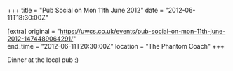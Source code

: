 +++
title = "Pub Social on Mon 11th June 2012"
date = "2012-06-11T18:30:00Z"

[extra]
original = "https://uwcs.co.uk/events/pub-social-on-mon-11th-june-2012-1474489064291/"    
end_time = "2012-06-11T20:30:00Z"
location = "The Phantom Coach"
+++

Dinner at the local pub :)

